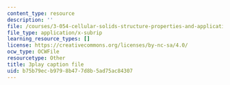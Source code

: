 ```yaml
---
content_type: resource
description: ''
file: /courses/3-054-cellular-solids-structure-properties-and-applications-spring-2015/b75b79ecb9798b477d8b5ad75ac84307_v73uMp1fPjM.srt
file_type: application/x-subrip
learning_resource_types: []
license: https://creativecommons.org/licenses/by-nc-sa/4.0/
ocw_type: OCWFile
resourcetype: Other
title: 3play caption file
uid: b75b79ec-b979-8b47-7d8b-5ad75ac84307
---
```

